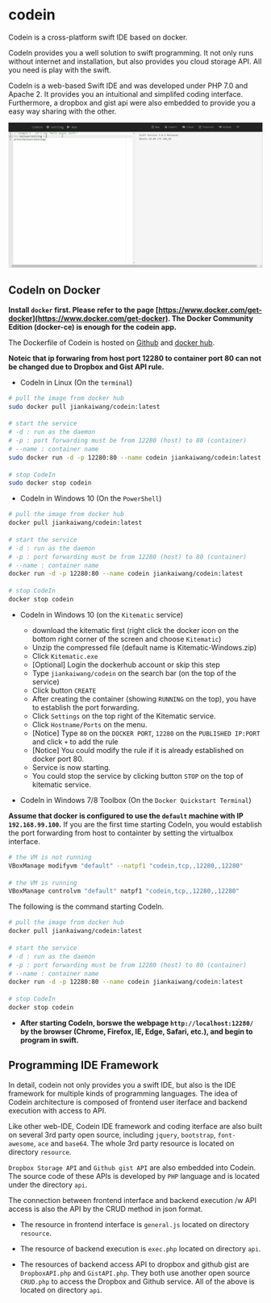 # codein

Codein is a cross-platform swift IDE based on docker. 

CodeIn provides you a well solution to swift programming. It not only  runs without internet and installation, but also provides you cloud storage API. All you need is play with the swift.

CodeIn is a web-based Swift IDE and was developed under PHP 7.0 and Apache 2. It provides you an intuitional and simplifed coding interface. Furthermore, a dropbox and gist api were also embedded to provide you a easy way sharing with the other.

[![Codein Operation](https://raw.githubusercontent.com/jiankaiwang/codein/master/docs/images/codein_v1.gif)](http://www.youtube.com/watch?v=TNa7d47sIzc "CodeIn")

## CodeIn on Docker

**Install `docker` first. Please refer to the page [https://www.docker.com/get-docker](https://www.docker.com/get-docker). The Docker Community Edition (docker-ce) is enough for the codein app.**

The Dockerfile of Codein is hosted on [Github](https://github.com/jiankaiwang/codein) and [docker hub](https://hub.docker.com/r/jiankaiwang/codein/).

**Noteic that ip forwaring from host port 12280 to container port 80 can not be changed due to Dropbox and Gist API rule.**

* CodeIn in Linux (On the `terminal`)

```bash
# pull the image from docker hub
sudo docker pull jiankaiwang/codein:latest

# start the service 
# -d : run as the daemon
# -p : port forwarding must be from 12280 (host) to 80 (container)
# --name : container name
sudo docker run -d -p 12280:80 --name codein jiankaiwang/codein:latest

# stop CodeIn
sudo docker stop codein
```

* CodeIn in Windows 10 (On the `PowerShell`)

```bash
# pull the image from docker hub
docker pull jiankaiwang/codein:latest

# start the service 
# -d : run as the daemon
# -p : port forwarding must be from 12280 (host) to 80 (container)
# --name : container name
docker run -d -p 12280:80 --name codein jiankaiwang/codein:latest

# stop CodeIn
docker stop codein
```

* CodeIn in Windows 10 (on the `Kitematic` service)

	* download the kitematic first (right click the docker icon on the bottom right corner of the screen and choose `Kitematic`)
	* Unzip the compressed file (default name is Kitematic-Windows.zip)
	* Click `Kitematic.exe`
	* [Optional] Login the dockerhub account or skip this step
	* Type `jiankaiwang/codein` on the search bar (on the top of the service)
	* Click button `CREATE`
	* After creating the container (showing `RUNNING` on the top), you have to establish the port forwarding.
	* Click `Settings` on the top right of the Kitematic service.
	* Click `Hostname/Ports` on the menu.
	* [Notice] Type `80` on the `DOCKER PORT`, `12280` on the `PUBLISHED IP:PORT` and click `+` to add the rule 
	* [Notice] You could modify the rule if it is already established on docker port 80.
	* Service is now starting.
	* You could stop the service by clicking button `STOP` on the top of kitematic service.
	

* CodeIn in Windows 7/8 Toolbox (On the `Docker Quickstart Terminal`)

**Assume that docker is configured to use the `default` machine with IP `192.168.99.100`.** If you are the first time starting CodeIn, you would establish the port forwarding from host to containter by setting the virtualbox interface.

```bash
# the VM is not running
VBoxManage modifyvm "default" --natpf1 "codein,tcp,,12280,,12280"

# the VM is running
VBoxManage controlvm "default" natpf1 "codein,tcp,,12280,,12280"
```

The following is the command starting CodeIn.

```bash
# pull the image from docker hub
docker pull jiankaiwang/codein:latest

# start the service 
# -d : run as the daemon
# -p : port forwarding must be from 12280 (host) to 80 (container)
# --name : container name
docker run -d -p 12280:80 --name codein jiankaiwang/codein:latest

# stop CodeIn
docker stop codein
```

* **After starting CodeIn, borswe the webpage `http://localhost:12280/` by the browser (Chrome, Firefox, IE, Edge, Safari, etc.), and begin to program in swift.**

## Programming IDE Framework

In detail, codein not only provides you a swift IDE, but also is the IDE framework for multiple kinds of programming languages. The idea of Codein architecture is composed of frontend user iterface and backend execution with access to API.

Like other web-IDE, Codein IDE framework and coding iterface are also built on several 3rd party open source, including `jquery`, `bootstrap`, `font-awesome`, `ace` and `base64`. The whole 3rd party resource is located on directory `resource`.

`Dropbox Storage API` and `Github gist API` are also embedded into Codein. The source code of these APIs is developed by `PHP` language and is located under the directory `api`.

The connection between frontend interface and backend execution /w API access is also the API by the CRUD method in json format. 

* The resource in frontend interface is `general.js` located on directory `resource`. 

* The resource of backend execution is `exec.php` located on directory `api`.

* The resources of backend access API to dropbox and github gist are `DropboxAPI.php` and `GistAPI.php`. They both use another open source `CRUD.php` to access the Dropbox and Github service. All of the above is located on directory `api`.

